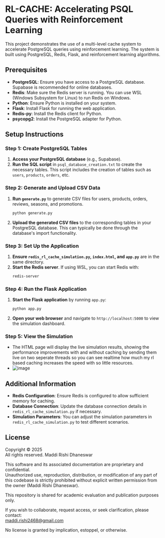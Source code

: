 # RL-CACHE: Accelerating PSQL Queries with Reinforcement Learning

This project demonstrates the use of a multi-level cache system to accelerate PostgreSQL queries using reinforcement learning. The system is built using PostgreSQL, Redis, Flask, and reinforcement learning algorithms.

## Prerequisites

- **PostgreSQL**: Ensure you have access to a PostgreSQL database. Supabase is recommended for online databases.
- **Redis**: Make sure the Redis server is running. You can use WSL (Windows Subsystem for Linux) to run Redis on Windows.
- **Python**: Ensure Python is installed on your system.
- **Flask**: Install Flask for running the web application.
- **Redis-py**: Install the Redis client for Python.
- **psycopg2**: Install the PostgreSQL adapter for Python.

## Setup Instructions

### Step 1: Create PostgreSQL Tables

1. **Access your PostgreSQL database** (e.g., Supabase).
2. **Run the SQL script** in `psql_database_creation.txt` to create the necessary tables. This script includes the creation of tables such as `users`, `products`, `orders`, etc.

### Step 2: Generate and Upload CSV Data

1. **Run `generate.py`** to generate CSV files for users, products, orders, reviews, seasons, and promotions.
   ```bash
   python generate.py
   ```
2. **Upload the generated CSV files** to the corresponding tables in your PostgreSQL database. This can typically be done through the database's import functionality.

### Step 3: Set Up the Application

1. **Ensure `redis_rl_cache_simulation.py`, `index.html`, and `app.py`** are in the same directory.
2. **Start the Redis server**. If using WSL, you can start Redis with:
   ```bash
   redis-server
   ```

### Step 4: Run the Flask Application

1. **Start the Flask application** by running `app.py`:
   ```bash
   python app.py
   ```
2. **Open your web browser** and navigate to `http://localhost:5000` to view the simulation dashboard.

### Step 5: View the Simulation

- The HTML page will display the live simulation results, showing the performance improvements with and without caching by sending them live on two seperate threads so you can see realtime how much my rl based caching increases the speed with so little resources.
- ![image](https://github.com/user-attachments/assets/e529a53d-cbaa-4cc0-a8bd-dca7aad1ba78)


## Additional Information

- **Redis Configuration**: Ensure Redis is configured to allow sufficient memory for caching.
- **Database Connection**: Update the database connection details in `redis_rl_cache_simulation.py` if necessary.
- **Simulation Parameters**: You can adjust the simulation parameters in `redis_rl_cache_simulation.py` to test different scenarios.

## License

Copyright © 2025  
All rights reserved. Maddi Rishi Dhaneswar

This software and its associated documentation are proprietary and confidential.  
Unauthorized use, reproduction, distribution, or modification of any part of this codebase is strictly prohibited without explicit written permission from the owner (Maddi Rishi Dhaneswar).

This repository is shared for academic evaluation and publication purposes only.

If you wish to collaborate, request access, or seek clarification, please contact:  
maddi.rishi2468@gmail.com

No license is granted by implication, estoppel, or otherwise.


